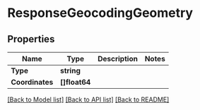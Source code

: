 # ResponseGeocodingGeometry

## Properties
Name | Type | Description | Notes
------------ | ------------- | ------------- | -------------
**Type** | **string** |  | 
**Coordinates** | **[]float64** |  | 

[[Back to Model list]](../README.md#documentation-for-models) [[Back to API list]](../README.md#documentation-for-api-endpoints) [[Back to README]](../README.md)


